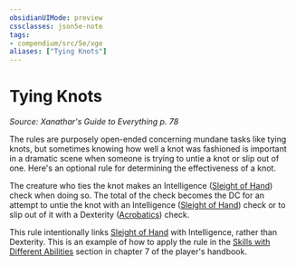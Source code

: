 ```yaml
---
obsidianUIMode: preview
cssclasses: json5e-note
tags:
- compendium/src/5e/xge
aliases: ["Tying Knots"]
---
```

# Tying Knots
*Source: Xanathar's Guide to Everything p. 78* 

The rules are purposely open-ended concerning mundane tasks like tying knots, but sometimes knowing how well a knot was fashioned is important in a dramatic scene when someone is trying to untie a knot or slip out of one. Here's an optional rule for determining the effectiveness of a knot.

The creature who ties the knot makes an Intelligence ([Sleight of Hand](Mechanics/Rules/skills.md#Sleight%20of%20Hand)) check when doing so. The total of the check becomes the DC for an attempt to untie the knot with an Intelligence ([Sleight of Hand](Mechanics/Rules/skills.md#Sleight%20of%20Hand)) check or to slip out of it with a Dexterity ([Acrobatics](Mechanics/Rules/skills.md#Acrobatics)) check.

This rule intentionally links [Sleight of Hand](Mechanics/Rules/skills.md#Sleight%20of%20Hand) with Intelligence, rather than Dexterity. This is an example of how to apply the rule in the [Skills with Different Abilities](Mechanics/Rules/variant-rules/skills-with-different-abilities.md) section in chapter 7 of the player's handbook.